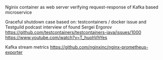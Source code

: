 
Nginix container as web server verifying request-response of Kafka based microservice
 

Graceful shutdown case based on:
  testcontainers / docker issue and Testguild podcast interview of found Sergei Ergorov   
  https://github.com/testcontainers/testcontainers-java/issues/1000
  https://www.youtube.com/watch?v=T_huohVhYes


 Kafka stream metrics
  https://github.com/nginxinc/nginx-prometheus-exporter

